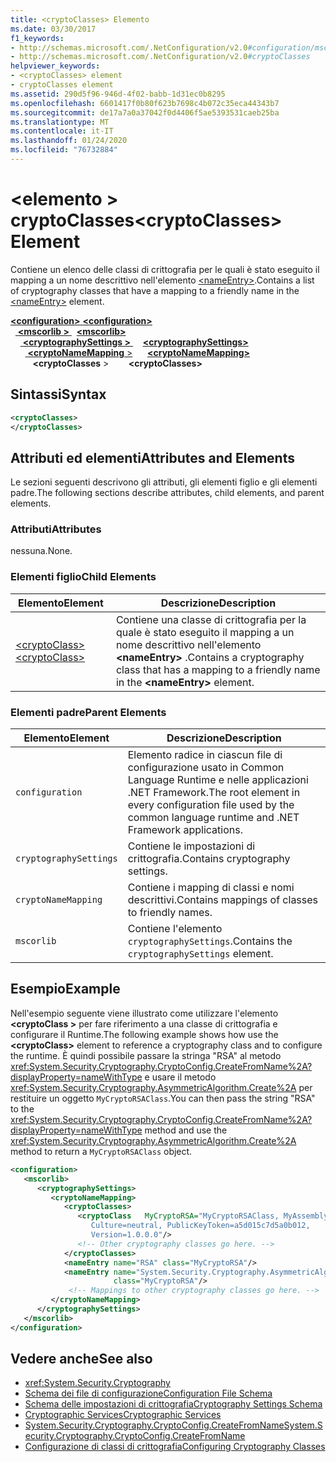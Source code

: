 ```yaml
---
title: <cryptoClasses> Elemento
ms.date: 03/30/2017
f1_keywords:
- http://schemas.microsoft.com/.NetConfiguration/v2.0#configuration/mscorlib/cryptographySettings/cryptoNameMapping/cryptoClasses
- http://schemas.microsoft.com/.NetConfiguration/v2.0#cryptoClasses
helpviewer_keywords:
- <cryptoClasses> element
- cryptoClasses element
ms.assetid: 290d5f96-946d-4f02-babb-1d31ec0b8295
ms.openlocfilehash: 6601417f0b80f623b7698c4b072c35eca44343b7
ms.sourcegitcommit: de17a7a0a37042f0d4406f5ae5393531caeb25ba
ms.translationtype: MT
ms.contentlocale: it-IT
ms.lasthandoff: 01/24/2020
ms.locfileid: "76732884"
---
```

# <a name="cryptoclasses-element"></a><span data-ttu-id="0c8ff-102">\<elemento > cryptoClasses</span><span class="sxs-lookup"><span data-stu-id="0c8ff-102">\<cryptoClasses> Element</span></span>
<span data-ttu-id="0c8ff-103">Contiene un elenco delle classi di crittografia per le quali è stato eseguito il mapping a un nome descrittivo nell'elemento [\<nameEntry>](nameentry-element.md).</span><span class="sxs-lookup"><span data-stu-id="0c8ff-103">Contains a list of cryptography classes that have a mapping to a friendly name in the [\<nameEntry>](nameentry-element.md) element.</span></span>  
  
[<span data-ttu-id="0c8ff-104"> **\<configuration>** </span><span class="sxs-lookup"><span data-stu-id="0c8ff-104">**\<configuration>**</span></span>](../configuration-element.md)  
<span data-ttu-id="0c8ff-105">&nbsp;&nbsp;[ **\<mscorlib >** ](mscorlib-element-for-cryptography-settings.md)</span><span class="sxs-lookup"><span data-stu-id="0c8ff-105">&nbsp;&nbsp;[**\<mscorlib>**](mscorlib-element-for-cryptography-settings.md)</span></span>  
<span data-ttu-id="0c8ff-106">&nbsp;&nbsp;&nbsp;&nbsp;[ **\<cryptographySettings >** ](cryptographysettings-element.md)</span><span class="sxs-lookup"><span data-stu-id="0c8ff-106">&nbsp;&nbsp;&nbsp;&nbsp;[**\<cryptographySettings>**](cryptographysettings-element.md)</span></span>  
<span data-ttu-id="0c8ff-107">&nbsp;&nbsp;&nbsp;&nbsp;&nbsp;&nbsp;[ **\<cryptoNameMapping** >](cryptonamemapping-element.md)</span><span class="sxs-lookup"><span data-stu-id="0c8ff-107">&nbsp;&nbsp;&nbsp;&nbsp;&nbsp;&nbsp;[**\<cryptoNameMapping>**](cryptonamemapping-element.md)</span></span>  
<span data-ttu-id="0c8ff-108">&nbsp;&nbsp;&nbsp;&nbsp;&nbsp;&nbsp;&nbsp;&nbsp; **\<cryptoClasses** ></span><span class="sxs-lookup"><span data-stu-id="0c8ff-108">&nbsp;&nbsp;&nbsp;&nbsp;&nbsp;&nbsp;&nbsp;&nbsp;**\<cryptoClasses>**</span></span>  
  
## <a name="syntax"></a><span data-ttu-id="0c8ff-109">Sintassi</span><span class="sxs-lookup"><span data-stu-id="0c8ff-109">Syntax</span></span>  
  
```xml  
<cryptoClasses>   
</cryptoClasses>  
```  
  
## <a name="attributes-and-elements"></a><span data-ttu-id="0c8ff-110">Attributi ed elementi</span><span class="sxs-lookup"><span data-stu-id="0c8ff-110">Attributes and Elements</span></span>  
 <span data-ttu-id="0c8ff-111">Le sezioni seguenti descrivono gli attributi, gli elementi figlio e gli elementi padre.</span><span class="sxs-lookup"><span data-stu-id="0c8ff-111">The following sections describe attributes, child elements, and parent elements.</span></span>  
  
### <a name="attributes"></a><span data-ttu-id="0c8ff-112">Attributi</span><span class="sxs-lookup"><span data-stu-id="0c8ff-112">Attributes</span></span>  
 <span data-ttu-id="0c8ff-113">nessuna.</span><span class="sxs-lookup"><span data-stu-id="0c8ff-113">None.</span></span>  
  
### <a name="child-elements"></a><span data-ttu-id="0c8ff-114">Elementi figlio</span><span class="sxs-lookup"><span data-stu-id="0c8ff-114">Child Elements</span></span>  
  
|<span data-ttu-id="0c8ff-115">Elemento</span><span class="sxs-lookup"><span data-stu-id="0c8ff-115">Element</span></span>|<span data-ttu-id="0c8ff-116">Descrizione</span><span class="sxs-lookup"><span data-stu-id="0c8ff-116">Description</span></span>|  
|-------------|-----------------|  
|[<span data-ttu-id="0c8ff-117">\<cryptoClass></span><span class="sxs-lookup"><span data-stu-id="0c8ff-117">\<cryptoClass></span></span>](cryptoclass-element.md)|<span data-ttu-id="0c8ff-118">Contiene una classe di crittografia per la quale è stato eseguito il mapping a un nome descrittivo nell'elemento **\<nameEntry>** .</span><span class="sxs-lookup"><span data-stu-id="0c8ff-118">Contains a cryptography class that has a mapping to a friendly name in the **\<nameEntry>** element.</span></span>|  
  
### <a name="parent-elements"></a><span data-ttu-id="0c8ff-119">Elementi padre</span><span class="sxs-lookup"><span data-stu-id="0c8ff-119">Parent Elements</span></span>  
  
|<span data-ttu-id="0c8ff-120">Elemento</span><span class="sxs-lookup"><span data-stu-id="0c8ff-120">Element</span></span>|<span data-ttu-id="0c8ff-121">Descrizione</span><span class="sxs-lookup"><span data-stu-id="0c8ff-121">Description</span></span>|  
|-------------|-----------------|  
|`configuration`|<span data-ttu-id="0c8ff-122">Elemento radice in ciascun file di configurazione usato in Common Language Runtime e nelle applicazioni .NET Framework.</span><span class="sxs-lookup"><span data-stu-id="0c8ff-122">The root element in every configuration file used by the common language runtime and .NET Framework applications.</span></span>|  
|`cryptographySettings`|<span data-ttu-id="0c8ff-123">Contiene le impostazioni di crittografia.</span><span class="sxs-lookup"><span data-stu-id="0c8ff-123">Contains cryptography settings.</span></span>|  
|`cryptoNameMapping`|<span data-ttu-id="0c8ff-124">Contiene i mapping di classi e nomi descrittivi.</span><span class="sxs-lookup"><span data-stu-id="0c8ff-124">Contains mappings of classes to friendly names.</span></span>|  
|`mscorlib`|<span data-ttu-id="0c8ff-125">Contiene l'elemento `cryptographySettings`.</span><span class="sxs-lookup"><span data-stu-id="0c8ff-125">Contains the `cryptographySettings` element.</span></span>|  
  
## <a name="example"></a><span data-ttu-id="0c8ff-126">Esempio</span><span class="sxs-lookup"><span data-stu-id="0c8ff-126">Example</span></span>  
 <span data-ttu-id="0c8ff-127">Nell'esempio seguente viene illustrato come utilizzare l'elemento **\<cryptoClass >** per fare riferimento a una classe di crittografia e configurare il Runtime.</span><span class="sxs-lookup"><span data-stu-id="0c8ff-127">The following example shows how use the **\<cryptoClass>** element to reference a cryptography class and to configure the runtime.</span></span> <span data-ttu-id="0c8ff-128">È quindi possibile passare la stringa "RSA" al metodo <xref:System.Security.Cryptography.CryptoConfig.CreateFromName%2A?displayProperty=nameWithType> e usare il metodo <xref:System.Security.Cryptography.AsymmetricAlgorithm.Create%2A> per restituire un oggetto `MyCryptoRSAClass`.</span><span class="sxs-lookup"><span data-stu-id="0c8ff-128">You can then pass the string "RSA" to the <xref:System.Security.Cryptography.CryptoConfig.CreateFromName%2A?displayProperty=nameWithType> method and use the <xref:System.Security.Cryptography.AsymmetricAlgorithm.Create%2A> method to return a `MyCryptoRSAClass` object.</span></span>  
  
```xml  
<configuration>  
   <mscorlib>  
      <cryptographySettings>  
         <cryptoNameMapping>  
            <cryptoClasses>  
               <cryptoClass   MyCryptoRSA="MyCryptoRSAClass, MyAssembly  
                  Culture=neutral, PublicKeyToken=a5d015c7d5a0b012,  
                  Version=1.0.0.0"/>  
               <!-- Other cryptography classes go here. -->  
            </cryptoClasses>  
            <nameEntry name="RSA" class="MyCryptoRSA"/>  
            <nameEntry name="System.Security.Cryptography.AsymmetricAlgorithm"  
                       class="MyCryptoRSA"/>  
             <!-- Mappings to other cryptography classes go here. -->  
         </cryptoNameMapping>  
      </cryptographySettings>  
   </mscorlib>  
</configuration>  
```  
  
## <a name="see-also"></a><span data-ttu-id="0c8ff-129">Vedere anche</span><span class="sxs-lookup"><span data-stu-id="0c8ff-129">See also</span></span>

- <xref:System.Security.Cryptography>
- [<span data-ttu-id="0c8ff-130">Schema dei file di configurazione</span><span class="sxs-lookup"><span data-stu-id="0c8ff-130">Configuration File Schema</span></span>](../index.md)
- [<span data-ttu-id="0c8ff-131">Schema delle impostazioni di crittografia</span><span class="sxs-lookup"><span data-stu-id="0c8ff-131">Cryptography Settings Schema</span></span>](index.md)
- [<span data-ttu-id="0c8ff-132">Cryptographic Services</span><span class="sxs-lookup"><span data-stu-id="0c8ff-132">Cryptographic Services</span></span>](../../../../standard/security/cryptographic-services.md)
- [<span data-ttu-id="0c8ff-133">System.Security.Cryptography.CryptoConfig.CreateFromName</span><span class="sxs-lookup"><span data-stu-id="0c8ff-133">System.Security.Cryptography.CryptoConfig.CreateFromName</span></span>](xref:System.Security.Cryptography.CryptoConfig.CreateFromName%2A)
- [<span data-ttu-id="0c8ff-134">Configurazione di classi di crittografia</span><span class="sxs-lookup"><span data-stu-id="0c8ff-134">Configuring Cryptography Classes</span></span>](../../configure-cryptography-classes.md)
